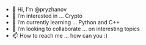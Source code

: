 - 👋 Hi, I’m @pryzhanov
- 👀 I’m interested in ... Crypto
- 🌱 I’m currently learning ... Python and C++
- 💞️ I’m looking to collaborate ... on interesting topics
- 📫 How to reach me ... how can you :)

<!---
pryzhanov/pryzhanov is a ✨ special ✨ repository because its `README.md` (this file) appears on your GitHub profile.
You can click the Preview link to take a look at your changes.
--->
